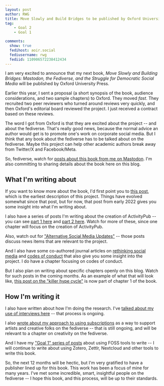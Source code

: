 ```yaml
---
layout: post
author: RWG
title: Move Slowly and Build Bridges to be published by Oxford University Press
tag:
    - Goal 2
    - Goal 1

comments: 
  show: true
  fedihost: aoir.social
  fediusername: rwg
  fediid: 110906572238412434
---
```


I am very excited to announce that my next book, _Move Slowly and Building Bridges: Mastodon, the Fediverse, and the Struggle for Democratic Social Media_ will be published by Oxford University Press.

Earlier this year, I sent a proposal (a short synopsis of the book, audience considerations, and two sample chapters) to Oxford. They moved _fast_. They recruited two peer reviewers who turned around reviews very quickly, and then Oxford's editorial board reviewed the project. I just received a contract based on these reviews.

The word I got from Oxford is that they are excited about the project -- and about the fediverse. That's really good news, because the normal advice an author would get is to promote one's work on corporate social media. But I think that any book about the fediverse has to be talked about on the fediverse. Maybe this project can help other academic authors break away from Twitter/X and Facebook/Meta.

So, fediverse, watch for [posts about this book from me on Mastodon](https://aoir.social/@rwg). I'm also committing to sharing details about the book here on this blog.

<!-- more -->

## What I'm writing about
If you want to know more about the book, I'd first point you to [this post](/2022/01/06/Goal2.html), which is the earliest description of this project. Things have evolved somewhat since that post, but for now, that post from early 2022 gives you some insight into what I'm writing about.

I also have a series of posts I'm writing about the creation of ActivityPub -- you can see [part 1 here](/2023/01/20/ActivityPub1.html) and [part 2 here](/2023/05/09/ActivityPub2.html). Watch for more of these, since one chapter will focus on the creation of ActivityPub.

Also, watch out for ["Alternative Social Media Updates"](https://fossacademic.tech/tags/asm%20update.html) -- those posts discuss news items that are relevant to the project.

And I also have some co-authored journal articles on [rethinking social media](https://robertwgehl.org/text/pubs/Zulli%20et%20al.%20-%202020%20-%20Rethinking%20the%20%e2%80%9csocial%e2%80%9d%20in%20%e2%80%9csocial%20media%e2%80%9d%20Insight.pdf) and [codes of conduct](https://www.tandfonline.com/doi/full/10.1080/1369118X.2022.2147400) that also give you some insight into the project. I do have a chapter focusing on codes of conduct.

But I also plan on writing about specific chapters openly on this blog. Watch for such posts in the coming months. As an example of what that will look like, [this post on the "killer hype cycle"](/2023/02/10/bumpAndSlump.html) is now part of chapter 1 of the book.

## How I'm writing it
I also have written about how I'm doing the research. I've [talked about my use of interviews here](/2022/04/17/InterviewWorkflow.html) -- that process is ongoing.

I also [wrote about my approach to using subscriptions](/2022/05/26/Subscribe.html) as a way to support artists and creative folks on the fediverse -- that is still ongoing, and will be relevant to a chapter on creativity on the fediverse.

And I have my ["Goal 1" series of posts](https://fossacademic.tech/tags/goal%201.html) about using FOSS tools to write -- I will continue to write about using Zotero, Zettlr, Nextcloud and other tools to write this book.

So, the next 12 months will be hectic, but I'm very gratified to have a publisher lined up for this book. This work has been a focus of mine for many years. I've met some incredible, smart, insightful people on the fediverse -- I hope this book, and this process, will be up to their standards.
